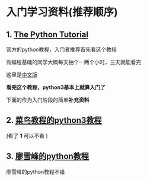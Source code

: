 # 入门学习资料(推荐顺序)

## 1. [The Python Tutorial](https://docs.python.org/3/tutorial/index.html)
官方的python教程，入门者推荐首先看这个教程

有编程基础的同学大概每天抽个一两个小时，三天就能看完

这里是[中文版](http://www.pythondoc.com/pythontutorial3/)

**看完这个教程，python3基本上就算入门了**


下面的作为入门阶段的简单**补充资料**


## 2. [菜鸟教程的python3教程](http://www.runoob.com/python3/python3-tutorial.html)
(看了 **1** 可以不看 )


## 3. [廖雪峰的python教程](https://www.liaoxuefeng.com/)
廖雪峰的python教程不错
